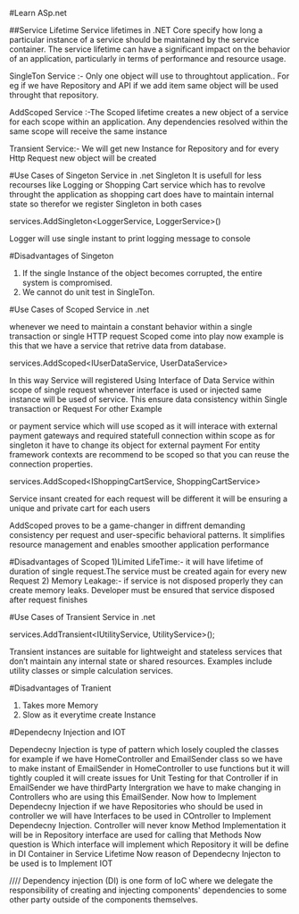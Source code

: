 #Learn ASp.net

##Service Lifetime
Service lifetimes in .NET Core specify how long a particular instance of a service should be maintained by the service container. The service lifetime can have a significant impact on the behavior of an application, particularly in terms of performance and resource usage.



SingleTon Service :- Only one object will use to throughtout application.. For eg if we have Repository and API if we add item same object will be used throught that repository.

AddScoped Service :-The Scoped lifetime creates a new object of a service for each scope within an application. Any dependencies resolved within the same scope will receive the same instance

Transient Service:- We will get new Instance for Repository and for every Http Request new object will be created

#Use Cases of Singeton Service in .net
Singleton It is usefull for less recourses like Logging or Shopping Cart service which has to revolve throught the application as shopping cart does have to maintain internal state so therefor we register Singleton in both cases

services.AddSingleton<LoggerService, LoggerService>()

Logger will use single instant to print logging message to console

#Disadvantages of Singeton 
1) If the single Instance of the object becomes corrupted, the entire system is compromised.
2) We cannot do unit test in SingleTon.


#Use Cases of Scoped Service in .net

whenever we need to maintain a constant behavior within a single transaction or single HTTP request Scoped come into play now example is this that we have a service that retrive
data from database.

services.AddScoped<IUserDataService, UserDataService>

In this way Service will registered Using Interface of Data Service within scope of single request whenever interface is used or injected same instance will be
used of service. This ensure data consistency within Single transaction or Request
For other Example

or payment service which will use scoped as it will interace with external payment gateways and required statefull connection within scope as for singleton it have to change its object for external payment For entity framework contexts are recommend to be scoped so that you can reuse the connection properties.

services.AddScoped<IShoppingCartService, ShoppingCartService>

Service insant created for each request will be different it will be ensuring a unique and private cart for each users

AddScoped proves to be a game-changer in diffrent demanding consistency per request and user-specific behavioral patterns.  It simplifies resource management and enables smoother application performance

#Disadvantages of Scoped 
1)Limited LifeTime:- it will have lifetime of duration of single request.The service must be created again for every new Request
2) Memory Leakage:- if service is not disposed properly they can  create memory leaks. Developer must be ensured that service disposed after request finishes


#Use Cases of Transient Service in .net

services.AddTransient<IUtilityService, UtilityService>();

Transient instances are suitable for lightweight and stateless services that don’t maintain any internal state or shared resources. Examples include utility classes or simple calculation services.

#Disadvantages of Tranient
1) Takes more Memory
2) Slow as it everytime create Instance





#Dependecny Injection and IOT 

Dependecny Injection is type of pattern  which losely coupled the classes for example if we have HomeController and EmailSender class
so we have to make instant of EmailSender in HomeController to use functions but it will tightly coupled it will create issues for Unit Testing for that Controller
if in EmailSender we have thirdParty Intergration we have to make changing in Controllers who are using this EmailSender. Now how to Implement Dependecny Injection
if we have Repositories who should be used in controller we will have Interfaces to be used in COntroller to Implement Dependecny Injection. Controller will never know Method Implementation it will be in Repository interface are used for calling that Methods
Now question is Which interface will implement which Repository it will be define in DI Container in Service Lifetime
Now reason of Dependecny Injecton to be used is to Implement IOT

////
Dependency injection (DI) is one form of IoC where we delegate the responsibility of creating and injecting components' dependencies to some other party outside of the components themselves.
